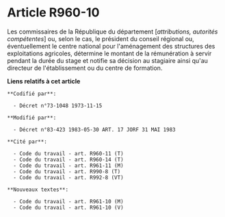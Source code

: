 # Article R960-10

Les commissaires de la République du département [*attributions, autorités compétentes*] ou, selon le cas, le président du
conseil régional ou, éventuellement le centre national pour l'aménagement des structures des exploitations agricoles,
détermine le montant de la rémunération à servir pendant la durée du stage et notifie sa décision au stagiaire ainsi qu'au
directeur de l'établissement ou du centre de formation.

**Liens relatifs à cet article**

	**Codifié par**:

	  - Décret n°73-1048 1973-11-15

	**Modifié par**:

	  - Décret n°83-423 1983-05-30 ART. 17 JORF 31 MAI 1983

	**Cité par**:

	  - Code du travail - art. R960-11 (T)
	  - Code du travail - art. R960-14 (T)
	  - Code du travail - art. R961-11 (M)
	  - Code du travail - art. R990-8 (T)
	  - Code du travail - art. R992-8 (VT)

	**Nouveaux textes**:

	  - Code du travail - art. R961-10 (M)
	  - Code du travail - art. R961-10 (V)
